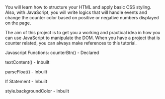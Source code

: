 You will learn how to structure your HTML and apply basic CSS styling. Also, with JavaScript, you will write logics that will handle events and change the counter color based on positive or negative numbers displayed on the page.

The aim of this project is to get you a working and practical idea in how you can use JavaScript to manipulate the DOM. When you have a project that is counter related, you can always make references to this tutorial.

Javascript Functions:
counterBtn() - Declared

textContent() - Inbuilt

parseFloat() - Inbuilt

If Statement - Inbuilt

style.backgroundColor - Inbuilt